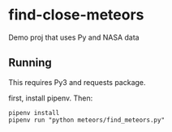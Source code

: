 # find-close-meteors
Demo proj that uses Py and NASA data

## Running
This requires Py3 and requests package.

first, install pipenv. Then:

````
pipenv install
pipenv run "python meteors/find_meteors.py"
````


